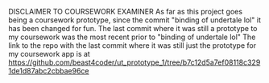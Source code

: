 DISCLAIMER TO COURSEWORK EXAMINER
As far as this project goes being a coursework prototype, since the commit "binding of undertale lol" it has been changed for fun. The last commit where it was still a prototype to my coursework was the most recent prior to "binding of undertale lol"
The link to the repo with the last commit where it was still just the prototype for my coursework app is at https://github.com/beast4coder/ut_prototype_1/tree/b7c12d5a7ef08118c3291de1d87abc2cbbae96ce
